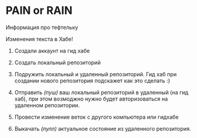 # PAIN or RAIN

Информация про тефтельку

Изменения текста в Хабе!

1. Создали аккаунт на гид хабе

2. Создать локальный репозиторий

3. Подружить локальный и удаленный репозиторий. Гид хаб при создании нового репозитория подскажет как это сделать :)

4. Отправить *(пуш)* ваш локальный репозиторий в удаленный (на гид хаб), при этом возмоджно нужно будет авторизоваться на удаленном репозитории.

5. Провести изменение веток с другого компьютера или гидхабе

6. Выкачать *(пулл)* актуальное состояние из удаленного репозитория.